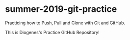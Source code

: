 # summer-2019-git-practice
Practicing how to Push, Pull and Clone with Git and GitHub.

This is Diogenes's Practice GitHub Repository!